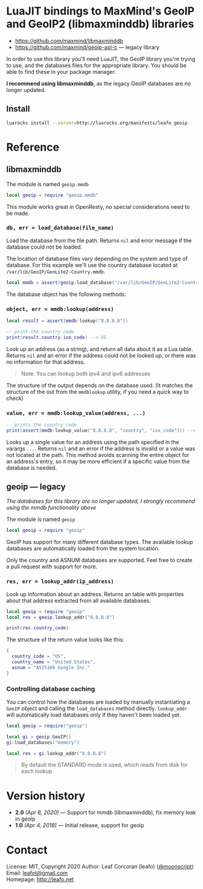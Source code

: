 
# LuaJIT bindings to MaxMind's GeoIP and GeoIP2 (libmaxminddb) libraries

* https://github.com/maxmind/libmaxminddb
* https://github.com/maxmind/geoip-api-c &mdash; legacy library

In order to use this library you'll need LuaJIT, the GeoIP library you're
trying to use, and the databases files for the appropriate library. You should
be able to find these in your package manager.

**I recommend using libmaxminddb**, as the legacy GeoIP databases are no
longer updated.

## Install

```bash
luarocks install --server=http://luarocks.org/manifests/leafo geoip
```

# Reference

## libmaxminddb

The module is named `geoip.mmdb`

```lua
local geoip = require "geoip.mmdb"
```

This module works great in OpenResty, no special considerations need to be
made.

### `db, err = load_database(file_name)`

Load the database from the file path. Returns `nil` and error message if the
database could not be loaded.

The location of database files vary depending on the system and type of
database. For this example we'll use the country database located at
`/var/lib/GeoIP/GeoLite2-Country.mmdb`.


```lua
local mmdb = assert(geoip.load_database("/var/lib/GeoIP/GeoLite2-Country.mmdb"))
```

The database object has the following methods:


### `object, err = mmdb:lookup(address)`

```lua
local result = assert(mmdb:lookup("8.8.8.8"))

-- print the country code 
print(result.country.iso_code) --> US
```

Look up an address (as a string), and return all data about it as a Lua table.
Returns `nil` and an error if the address could not be looked up, or there was
no information for that address.

> Note: You can lookup both ipv4 and ipv6 addresses

The structure of the output depends on the database used. (It matches the
structure of the out from the `mmdblookup` utility, if you need a quick way to
check)

### `value, err = mmdb:lookup_value(address, ...)`

```lua
-- prints the country code
print(assert(mmdb:lookup_value("8.8.8.8", "country", "iso_code"))) --> US
```

Looks up a single value for an address using the path specified in the varargs
`...`. Returns `nil` and an error if the address is invalid or a value was not
located at the path. This method avoids scanning the entire object for an
address's entry, so it may be more efficient if a specific value from the
database is needed.


## geoip &mdash; legacy

*The databases for this library are no longer updated, I strongly recommend
using the mmdb functionality above*

The module is named `geoip`

```lua
local geoip = require "geoip"
```

GeoIP has support for many different database types.  The available lookup
databases are automatically loaded from the system location.

Only the country and ASNUM databases are supported. Feel free to create a pull
request with support for more.

### `res, err = lookup_addr(ip_address)`

Look up information about an address. Returns an table with properties about
that address extracted from all available databases.


```lua
local geoip = require "geoip"
local res = geoip.lookup_addr("8.8.8.8")

print(res.country_code)
```

The structure of the return value looks like this:

```lua
{
  country_code = "US",
  country_name = "United States",
  asnum = "AS15169 Google Inc."
}
```

### Controlling database caching

You can control how the databases are loaded by manually instantiating a
`GeoIP` object and calling the `load_databases` method directly. `lookup_addr`
will automatically load databases only if they haven't been loaded yet.

```lua
local geoip = require("geoip")

local gi = geoip.GeoIP()
gi:load_databases("memory")

local res = gi:lookup_addr("8.8.8.8")
```

> By default the STANDARD mode is used, which reads from disk for each lookup


# Version history

* **2.0** *(Apr 6, 2020)* &mdash; Support for mmdb (libmaxminddb), fix memory leak in geoip
* **1.0** *(Apr 4, 2018)* &mdash; Initial release, support for geoip

# Contact

License: MIT, Copyright 2020
Author: Leaf Corcoran (leafo) ([@moonscript](http://twitter.com/moonscript))  
Email: leafot@gmail.com  
Homepage: <http://leafo.net>  

